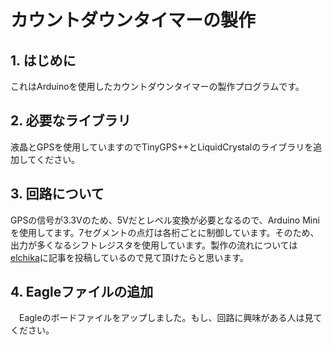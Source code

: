# カウントダウンタイマーの製作
## 1. はじめに
 これはArduinoを使用したカウントダウンタイマーの製作プログラムです。
## 2. 必要なライブラリ
 液晶とGPSを使用していますのでTinyGPS++とLiquidCrystalのライブラリを追加してください。
## 3. 回路について
 GPSの信号が3.3Vのため、5Vだとレベル変換が必要となるので、Arduino Miniを使用してます。7セグメントの点灯は各桁ごとに制御しています。そのため、出力が多くなるシフトレジスタを使用しています。製作の流れについては[elchika](https://elchika.com/article/36280261-c78f-4055-9312-cedc979a00b0/)に記事を投稿しているので見て頂けたらと思います。
## 4. Eagleファイルの追加
　Eagleのボードファイルをアップしました。もし、回路に興味がある人は見てください。

